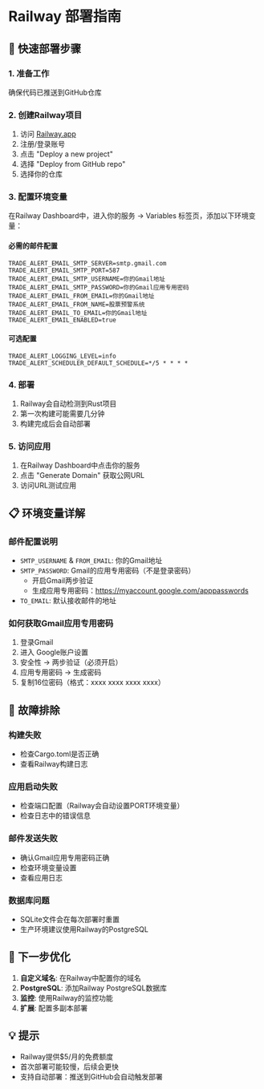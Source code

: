 # Railway 部署指南

## 🚀 快速部署步骤

### 1. 准备工作
确保代码已推送到GitHub仓库

### 2. 创建Railway项目
1. 访问 [Railway.app](https://railway.app)
2. 注册/登录账号
3. 点击 "Deploy a new project"
4. 选择 "Deploy from GitHub repo"
5. 选择你的仓库

### 3. 配置环境变量
在Railway Dashboard中，进入你的服务 → Variables 标签页，添加以下环境变量：

#### 必需的邮件配置
```
TRADE_ALERT_EMAIL_SMTP_SERVER=smtp.gmail.com
TRADE_ALERT_EMAIL_SMTP_PORT=587
TRADE_ALERT_EMAIL_SMTP_USERNAME=你的Gmail地址
TRADE_ALERT_EMAIL_SMTP_PASSWORD=你的Gmail应用专用密码
TRADE_ALERT_EMAIL_FROM_EMAIL=你的Gmail地址
TRADE_ALERT_EMAIL_FROM_NAME=股票预警系统
TRADE_ALERT_EMAIL_TO_EMAIL=你的Gmail地址
TRADE_ALERT_EMAIL_ENABLED=true
```

#### 可选配置
```
TRADE_ALERT_LOGGING_LEVEL=info
TRADE_ALERT_SCHEDULER_DEFAULT_SCHEDULE=*/5 * * * *
```

### 4. 部署
1. Railway会自动检测到Rust项目
2. 第一次构建可能需要几分钟
3. 构建完成后会自动部署

### 5. 访问应用
1. 在Railway Dashboard中点击你的服务
2. 点击 "Generate Domain" 获取公网URL
3. 访问URL测试应用

## 📋 环境变量详解

### 邮件配置说明
- `SMTP_USERNAME` & `FROM_EMAIL`: 你的Gmail地址
- `SMTP_PASSWORD`: Gmail的应用专用密码（不是登录密码）
  - 开启Gmail两步验证
  - 生成应用专用密码：https://myaccount.google.com/apppasswords
- `TO_EMAIL`: 默认接收邮件的地址

### 如何获取Gmail应用专用密码
1. 登录Gmail
2. 进入 Google账户设置
3. 安全性 → 两步验证（必须开启）
4. 应用专用密码 → 生成密码
5. 复制16位密码（格式：xxxx xxxx xxxx xxxx）

## 🔧 故障排除

### 构建失败
- 检查Cargo.toml是否正确
- 查看Railway构建日志

### 应用启动失败
- 检查端口配置（Railway会自动设置PORT环境变量）
- 检查日志中的错误信息

### 邮件发送失败
- 确认Gmail应用专用密码正确
- 检查环境变量设置
- 查看应用日志

### 数据库问题
- SQLite文件会在每次部署时重置
- 生产环境建议使用Railway的PostgreSQL

## 🎯 下一步优化

1. **自定义域名**: 在Railway中配置你的域名
2. **PostgreSQL**: 添加Railway PostgreSQL数据库
3. **监控**: 使用Railway的监控功能
4. **扩展**: 配置多副本部署

## 💡 提示
- Railway提供$5/月的免费额度
- 首次部署可能较慢，后续会更快
- 支持自动部署：推送到GitHub会自动触发部署 